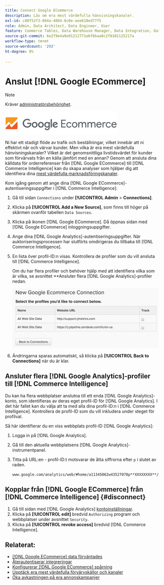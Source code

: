 ```yaml
---
title: Connect Google ECommerce
description: Läs om era mest värdefulla hänvisningskanaler.
exl-id: c80f52f3-894a-4084-8c0e-aee618ed77f5
role: Admin, Data Architect, Data Engineer, User
feature: Commerce Tables, Data Warehouse Manager, Data Integration, Data Import/Export
source-git-commit: 6e2f9e4a9e91212771e6f6baa8c2f8101125217a
workflow-type: tm+mt
source-wordcount: '293'
ht-degree: 0%

---
```


# Anslut [!DNL Google ECommerce]

>[!NOTE]
>
>Kräver [administratörsbehörighet](../../../administrator/user-management/user-management.md).

![](../../../assets/google-ecommerce-logo.png)

Ni har ett stadigt flöde av trafik och beställningar, vilket innebär att ni effektivt når och värvar kunder. Men vilka är era mest värdefulla hänvisningskanaler? Vilket är det genomsnittliga livstidsvärdet för kunder som förvärvats från en källa jämfört med en annan? Genom att ansluta dina källdata för orderreferenser från [!DNL Google ECommerce] till [!DNL Commerce Intelligence] kan du skapa analyser som hjälper dig att identifiera dina [mest värdefulla marknadsföringskanaler](../../../data-analyst/analysis/most-value-source-channel.md).

Kom igång genom att ange dina [!DNL Google ECommerce]-autentiseringsuppgifter i [!DNL Commerce Intelligence]:

1. Gå till sidan `Connections` under **[!UICONTROL Admin** > **Connections]**.

1. Klicka på **[!UICONTROL Add a New Source]**, som finns till höger på skärmen ovanför tabellen `Data Sources`.

1. Klicka på ikonen [!DNL Google ECommerce]. Då öppnas sidan med [!DNL Google ECommerce] inloggningsuppgifter.

1. Ange dina [!DNL Google Analytics]-autentiseringsuppgifter. När auktoriseringsprocessen har slutförts omdirigeras du tillbaka till [!DNL Commerce Intelligence].

1. En lista över profil-ID:n visas. Kontrollera de profiler som du vill ansluta till [!DNL Commerce Intelligence].

   Om du har flera profiler och behöver hjälp med att identifiera vilka som är vilka, se avsnittet **Ansluter flera [!DNL Google Analytics]-profiler nedan.

   ![](../../../assets/conn-mult-ga-profiles.png)<!--{: width="500"}-->

1. Ändringarna sparas automatiskt, så klicka på **[!UICONTROL Back to Connections]** när du är klar.

## Ansluter flera [!DNL Google Analytics]-profiler till [!DNL Commerce Intelligence]

Du kan ha flera webbplatser anslutna till ett enda [!DNL Google Analytics]-konto, som identifieras av deras eget profil-ID för [!DNL Google Analytics]. I det här fallet kan du välja att ta med alla dina profil-ID:n i [!DNL Commerce Intelligence]. Kontrollera de profil-ID som du vill inkludera under steget för profilval.

Så här identifierar du en viss webbplats profil-ID [!DNL Google Analytics]:

1. Logga in på [!DNL Google Analytics].
1. Gå till den aktuella webbplatsens [!DNL Google Analytics]-instrumentpanel.
1. Titta på URL:en - profil-ID:t motsvarar de åtta siffrorna efter `p` i slutet av raden.

   `www.google.com/analytics/web/#home/a11345062w43527078p**XXXXXXXX**/`

## Kopplar från [!DNL Google ECommerce] från [!DNL Commerce Intelligence] {#disconnect}

1. Gå till sidan med [!DNL Google Analytics] [kontoinställningar](https://www.google.com/account/about/?hl=en).
1. Klicka på **[!UICONTROL edit]** bredvid `Authorizing` program och webbplatser under avsnittet `Security`.
1. Klicka på **[!UICONTROL revoke access]** bredvid [!DNL Commerce Intelligence].

## Relaterat:

* [ [!DNL Google ECommerce] data förväntades](../integrations/google-ecommerce-data.md)
* [Återautentiserar integreringar](https://experienceleague.adobe.com/docs/commerce-knowledge-base/kb/how-to/mbi-reauthenticating-integrations.html)
* [Konfigurerar [!DNL Google ECommerce] spårning](https://support.google.com/analytics/answer/1009612?hl=en)
* [Upptäck era mest värdefulla förvärvskällor och kanaler](../../analysis/most-value-source-channel.md)
* [Öka avkastningen på era annonskampanjer](../../analysis/roi-ad-camp.md)
